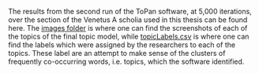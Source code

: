The results from the second run of the ToPan software, at 5,000 iterations, over the section of the Venetus A scholia used in this thesis can be found here. The [images folder](https://github.com/cjschu17/Thesis2016-2017/tree/master/Appendix/Chapter3/Data/TopicModelData/ToPanVisualizations/Run2/Images) is where one can find the screenshots of each of the topics of the final topic model, while [topicLabels.csv](https://github.com/cjschu17/Thesis2016-2017/blob/master/Appendix/Chapter3/Data/TopicModelData/ToPanVisualizations/Run2/topicLabels.csv) is where one can find the labels which were assigned by the researchers to each of the topics. These label are an attempt to make sense of the clusters of frequently co-occurring words, i.e. topics, which the software identified.
